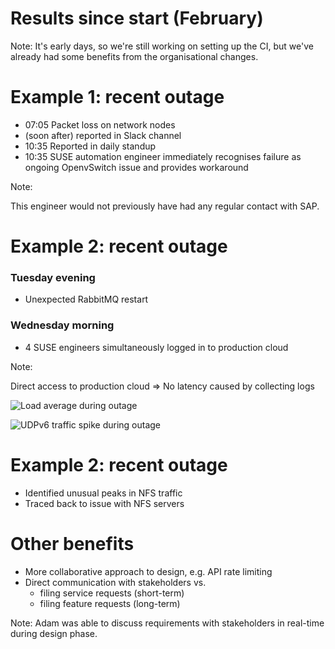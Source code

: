 <!-- .slide: data-state="section-break" id="results" data-timing="10" -->
# Results since start (February)

Note:
It's early days, so we're still working on setting up the CI,
but we've already had some benefits from the organisational changes.


<!-- .slide: data-state="normal" id="recent-outage-1" data-menu-title="Example 1" data-timing="60" -->
# Example 1: recent outage

*   <!-- .element: class="fragment fg-bright-red" -->
    07:05 Packet loss on network nodes
*   <!-- .element: class="fragment" -->
    (soon after) reported in Slack channel
*   <!-- .element: class="fragment" -->
    10:35 Reported in daily standup
*   <!-- .element: class="fragment" -->
    10:35 SUSE automation engineer immediately recognises
    failure as ongoing OpenvSwitch issue
    and provides workaround

Note:

This engineer would not previously have had any regular contact with
SAP.


<!-- .slide: data-state="normal" id="recent-outage-2" data-menu-title="Example 2" data-timing="30" -->
# Example 2: recent outage

### Tuesday evening

*   Unexpected RabbitMQ restart

### Wednesday morning

*   4 SUSE engineers simultaneously logged in to production
    cloud

Note:

Direct access to production cloud => No latency caused by collecting
logs


<!-- .slide: data-state="blank-slide" class="full-screen" id="recent-outage-2-graph" data-menu-title="Load average graphs" data-timing="20" -->
<img data-src="images/outage-load-avg.png"
     alt="Load average during outage" />


<!-- .slide: data-state="blank-slide" class="full-screen" id="recent-outage-2-graph-2" data-menu-title="Load average graphs" data-timing="20" -->
<img data-src="images/outage-UDPv6.png"
     alt="UDPv6 traffic spike during outage" />


<!-- .slide: data-state="normal" id="recent-outage-2-rca" data-menu-title="RCA" data-timing="10" -->
# Example 2: recent outage

*   Identified unusual peaks in NFS traffic
*   Traced back to issue with NFS servers


<!-- .slide: data-state="normal" id="other-benefits" data-menu-title="RCA" data-timing="40" -->
# Other benefits

*   <!-- .element: class="fragment" -->
    More collaborative approach to design, e.g. API rate limiting
*   <!-- .element: class="fragment" -->
    Direct communication with stakeholders vs.
    *   filing service requests (short-term)
    *   filing feature requests (long-term)

Note:
Adam was able to discuss requirements with stakeholders
in real-time during design phase.
